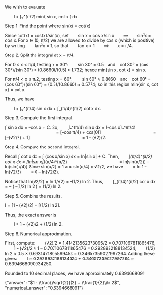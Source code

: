 We wish to evaluate

  I = ∫₀^(π/2) min{ sin x, cot x } dx.

Step 1. Find the point where sin(x) = cot(x).

Since cot(x) = cos(x)/sin(x), set
  sin x = cos x/sin x  ⟹  sin²x = cos x.
For x ∈ (0, π/2) we are allowed to divide by cos x (which is positive) by writing
  tan²x = 1,
so that
  tan x = 1  ⟹  x = π/4.

Step 2. Split the integral at x = π/4.

For 0 ≤ x < π/4, testing x = 30°:
  sin 30° = 0.5 and cot 30° = (cos 30°)/(sin 30°) ≈ (0.8660)/(0.5) ≈ 1.732;
hence min{sin x, cot x} = sin x.

For π/4 < x ≤ π/2, testing x = 60°:
  sin 60° ≈ 0.8660 and cot 60° = (cos 60°)/(sin 60°) = (0.5)/(0.8660) ≈ 0.5774;
so in this region min{sin x, cot x} = cot x.

Thus, we have

  I = ∫₀^(π/4) sin x dx + ∫_(π/4)^(π/2) cot x dx.

Step 3. Compute the first integral.

∫ sin x dx = –cos x + C.
So,
  ∫₀^(π/4) sin x dx = [–cos x]₀^(π/4)
            = [–cos(π/4) + cos(0)]
            = [–(√2/2) + 1]
            = 1 – (√2)/2.

Step 4. Compute the second integral.

Recall ∫ cot x dx = ∫ (cos x/sin x) dx = ln|sin x| + C.
Then,
  ∫_(π/4)^(π/2) cot x dx = [ln|sin x|]_(π/4)^(π/2)
            = ln(sin(π/2)) – ln(sin(π/4))
Since sin(π/2) = 1 and sin(π/4) = √2/2, we have
  = ln 1 – ln(√2/2)
  = 0 – ln(√2/2).

Notice that ln(√2/2) = ln(1/√2) = –(1/2) ln 2. Thus,
  ∫_(π/4)^(π/2) cot x dx = – ( –(1/2) ln 2 ) = (1/2) ln 2.

Step 5. Combine the results.

I = [1 – (√2)/2] + [(1/2) ln 2].

Thus, the exact answer is

  I = 1 – (√2)/2 + (1/2) ln 2.

Step 6. Numerical approximation.

First, compute:
  (√2)/2 ≈ 1.414213562373095/2 ≈ 0.7071067811865476,
  1 – (√2)/2 ≈ 1 – 0.7071067811865476 = 0.2928932188134524,
  (1/2) ln 2 ≈ 0.5 × 0.6931471805599453 = 0.34657359027997264.
Adding these gives:
  I ≈ 0.2928932188134524 + 0.34657359027997264 ≈ 0.6394668090934250.

Rounded to 10 decimal places, we have approximately 0.6394668091.

{"answer": "$1 - \\frac{\\sqrt{2}}{2} + \\frac{1}{2}\\ln 2$", "numerical_answer": "0.6394668091"}